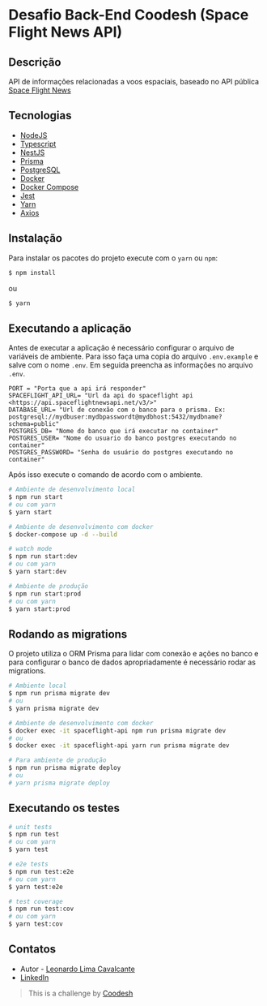 # Desafio Back-End Coodesh (Space Flight News API)

## Descrição

API de informações relacionadas a voos espaciais, baseado no API pública [Space Flight News](https://api.spaceflightnewsapi.net/v3/documentation)

## Tecnologias

- [NodeJS](https://nodejs.org/en/)
- [Typescript](https://www.typescriptlang.org/)
- [NestJS](https://nestjs.com/)
- [Prisma](https://www.prisma.io/)
- [PostgreSQL](https://www.postgresql.org/)
- [Docker](https://www.docker.com/)
- [Docker Compose](https://docs.docker.com/compose/)
- [Jest](https://jestjs.io/)
- [Yarn](https://yarnpkg.com/)
- [Axios](https://axios-http.com/docs/intro)

## Instalação
Para instalar os pacotes do projeto execute com o `yarn` ou `npm`:
```bash
$ npm install
```
ou

```bash
$ yarn
```

## Executando a aplicação

Antes de executar a aplicação é necessário configurar o arquivo de variáveis de ambiente.
Para isso faça uma copia do arquivo `.env.example` e salve com o nome `.env`.
Em seguida preencha as informações no arquivo `.env`.

```env
PORT = "Porta que a api irá responder"
SPACEFLIGHT_API_URL= "Url da api do spaceflight api <https://api.spaceflightnewsapi.net/v3/>"
DATABASE_URL= "Url de conexão com o banco para o prisma. Ex: postgresql://mydbuser:mydbpasswordt@mydbhost:5432/mydbname?schema=public"
POSTGRES_DB= "Nome do banco que irá executar no container"
POSTGRES_USER= "Nome do usuario do banco postgres executando no container"
POSTGRES_PASSWORD= "Senha do usuário do postgres executando no container"
```
Após isso execute o comando de acordo com o ambiente.

```bash
# Ambiente de desenvolvimento local
$ npm run start
# ou com yarn
$ yarn start

# Ambiente de desenvolvimento com docker
$ docker-compose up -d --build

# watch mode
$ npm run start:dev
# ou com yarn
$ yarn start:dev

# Ambiente de produção
$ npm run start:prod
# ou com yarn
$ yarn start:prod
```
## Rodando as migrations

O projeto utiliza o ORM Prisma para lidar com conexão e ações no banco e para configurar o banco de dados apropriadamente é necessário rodar as migrations.

```bash
# Ambiente local
$ npm run prisma migrate dev
# ou
$ yarn prisma migrate dev

# Ambiente de desenvolvimento com docker
$ docker exec -it spaceflight-api npm run prisma migrate dev
# ou
$ docker exec -it spaceflight-api yarn run prisma migrate dev

# Para ambiente de produção
$ npm run prisma migrate deploy
# ou
# yarn prisma migrate deploy
```

## Executando os testes

```bash
# unit tests
$ npm run test
# ou com yarn
$ yarn test

# e2e tests
$ npm run test:e2e
# ou com yarn
$ yarn test:e2e

# test coverage
$ npm run test:cov
# ou com yarn
$ yarn test:cov

```

## Contatos

- Autor - [Leonardo Lima Cavalcante](https://github.com/leolimcav)
- [LinkedIn](https://www.linkedin.com/in/leonardo-lima-cavalcante/)

> This is a challenge by [Coodesh](https://coodesh.com/)
